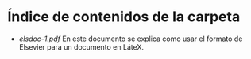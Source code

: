 # Índice de contenidos de la carpeta

- *elsdoc-1.pdf* En este documento se explica como usar el formato de Elsevier 
para un documento en LáteX.
